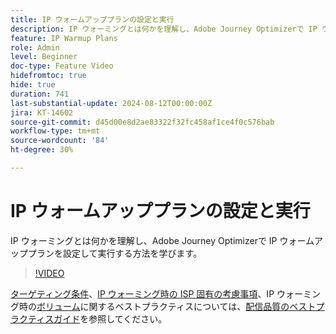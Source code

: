 ```yaml
---
title: IP ウォームアッププランの設定と実行
description: IP ウォーミングとは何かを理解し、Adobe Journey Optimizerで IP ウォームアッププランを設定して実行する方法を学びます。
feature: IP Warmup Plans
role: Admin
level: Beginner
doc-type: Feature Video
hidefromtoc: true
hide: true
duration: 741
last-substantial-update: 2024-08-12T00:00:00Z
jira: KT-14602
source-git-commit: d45d00e8d2ae83322f32fc458af1ce4f0c576bab
workflow-type: tm+mt
source-wordcount: '84'
ht-degree: 30%

---
```



# IP ウォームアッププランの設定と実行

IP ウォーミングとは何かを理解し、Adobe Journey Optimizerで IP ウォームアッププランを設定して実行する方法を学びます。

>[!VIDEO](https://video.tv.adobe.com/v/3432637/?learn=on)

[ターゲティング条件](https://experienceleague.adobe.com/ja/docs/deliverability-learn/deliverability-best-practice-guide/transition-process/targeting-criteria)、[IP ウォーミング時の ISP 固有の考慮事項](https://experienceleague.adobe.com/ja/docs/deliverability-learn/deliverability-best-practice-guide/transition-process/isp-specific-considerations-during-ip-warming)、IP ウォーミング時の[ボリューム](https://experienceleague.adobe.com/ja/docs/deliverability-learn/deliverability-best-practice-guide/transition-process/volume)に関するベストプラクティスについては、[配信品質のベストプラクティスガイド](https://experienceleague.adobe.com/ja/docs/deliverability-learn/deliverability-best-practice-guide/introduction)を参照してください。
